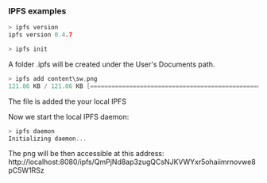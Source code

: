 ### IPFS examples

```go
> ipfs version
ipfs version 0.4.7
```

```go
> ipfs init
```
A folder \.ipfs will be created under the User's Documents path.

```go
> ipfs add content\sw.png
121.86 KB / 121.86 KB [========================================================================] 100.00% 0s?added QmPjNd8ap3zugQCsNJKVWYxr5ohaiimrnovwe8pC5W1RSz sw.png
```
The file is added the your local IPFS

Now we start the local IPFS daemon:
```go
> ipfs daemon
Initializing daemon...
```

The png will be then accessible at this address: http://localhost:8080/ipfs/QmPjNd8ap3zugQCsNJKVWYxr5ohaiimrnovwe8pC5W1RSz





